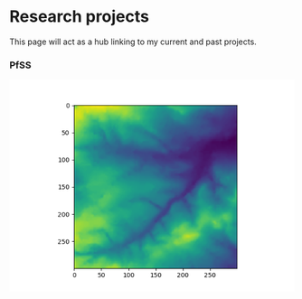 # Research projects

This page will act as a hub linking to my current and past projects. 

### PfSS

![Agent environment](environment.png)


